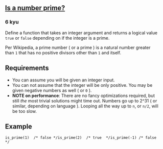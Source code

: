 <h2><a href=https://www.codewars.com/kata/5262119038c0985a5b00029f/train/python target="_blank">Is a number prime?</a></h2><h3>6 kyu</h3><p>Define a function that takes an integer argument and returns a logical value <code>true</code> or <code>false</code> depending on if the integer is a prime.</p><p>Per Wikipedia, a prime number ( or a prime ) is a natural number greater than <code>1</code> that has no positive divisors other than <code>1</code> and itself.</p><h2 id="requirements">Requirements</h2><ul><li>You can assume you will be given an integer input.</li><li>You can not assume that the integer will be only positive. You may be given negative numbers as well ( or <code>0</code> ).</li><li><strong>NOTE on performance</strong>: There are no fancy optimizations required, but still <em>the</em> most trivial solutions might time out. Numbers go up to 2^31 ( or similar, depending on language ). Looping all the way up to <code>n</code>, or <code>n/2</code>, will be too slow.</li></ul><h2 id="example">Example</h2><pre><code class="language-c"><span class="cm-variable">is_prime</span>(<span class="cm-number">1</span>)  <span class="cm-comment">/* false */</span><span class="cm-variable">is_prime</span>(<span class="cm-number">2</span>)  <span class="cm-comment">/* true  */</span><span class="cm-variable">is_prime</span>(<span class="cm-operator">-</span><span class="cm-number">1</span>) <span class="cm-comment">/* false */</span></code></pre><pre style="display: none;"><code class="language-nasm"><span class="cm-keyword">mov</span> <span class="cm-builtin">edi</span>, <span class="cm-number">1</span><span class="cm-keyword">call</span> is_prime    <span class="cm-comment">; EAX &lt;- 0 (false)</span><span class="cm-keyword">mov</span> <span class="cm-builtin">edi</span>, <span class="cm-number">2</span><span class="cm-keyword">call</span> is_prime    <span class="cm-comment">; EAX &lt;- 1 (true)</span><span class="cm-keyword">mov</span> <span class="cm-builtin">edi</span>, -<span class="cm-number">1</span><span class="cm-keyword">call</span> is_prime    <span class="cm-comment">; EAX &lt;- 0 (false)</span></code></pre><pre style="display: none;"><code class="language-c++">bool isPrime(5) = return true</code></pre><pre style="display: none;"><code class="language-d"><span class="cm-builtin">bool</span> <span class="cm-variable">isPrime</span>(<span class="cm-number">5</span>) <span class="cm-operator">=</span> <span class="cm-keyword">return</span> <span class="cm-atom">true</span></code></pre><pre style="display: none;"><code class="language-pascal"><span class="cm-variable">IsPrime</span>(<span class="cm-number">1</span>) <span class="cm-operator">=</span> <span class="cm-variable">false</span><span class="cm-variable">IsPrime</span>(<span class="cm-number">2</span>) <span class="cm-operator">=</span> <span class="cm-variable">true</span><span class="cm-variable">IsPrime</span>(<span class="cm-operator">-</span><span class="cm-number">1</span>) <span class="cm-operator">=</span> <span class="cm-variable">false</span></code></pre><pre style="display: none;"><code class="language-perl"><span class="cm-meta">is_prime</span>(<span class="cm-number">1</span>)  <span class="cm-comment"># 0</span><span class="cm-meta">is_prime</span>(<span class="cm-number">2</span>)  <span class="cm-comment"># 1</span><span class="cm-meta">is_prime</span>(<span class="cm-operator">-</span><span class="cm-number">1</span>) <span class="cm-comment"># 0</span></code></pre><pre style="display: none;"><code class="language-lambdacalc"><span class="cm-text">is-prime</span> <span class="cm-number">1</span> <span class="cm-text">-&gt;</span> <span class="cm-text">False</span><span class="cm-text">is-prime</span> <span class="cm-number">2</span> <span class="cm-text">-&gt;</span> <span class="cm-text">True</span></code></pre>